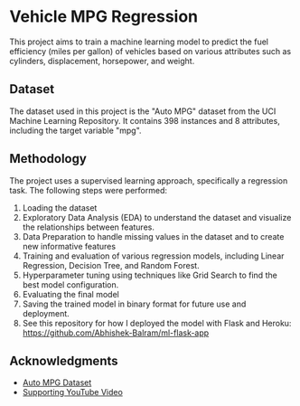 # Vehicle MPG Regression

This project aims to train a machine learning model to predict the fuel efficiency (miles per gallon) of vehicles based on various attributes such as cylinders, displacement, horsepower, and weight. 

## Dataset

The dataset used in this project is the "Auto MPG" dataset from the UCI Machine Learning Repository. It contains 398 instances and 8 attributes, including the target variable "mpg". 

## Methodology

The project uses a supervised learning approach, specifically a regression task. The following steps were performed:

1. Loading the dataset
2. Exploratory Data Analysis (EDA) to understand the dataset and visualize the relationships between features.
3. Data Preparation to handle missing values in the dataset and to create new informative features 
4. Training and evaluation of various regression models, including Linear Regression, Decision Tree, and Random Forest.
5. Hyperparameter tuning using techniques like Grid Search to find the best model configuration.
6. Evaluating the final model
7. Saving the trained model in binary format for future use and deployment.
8. See this repository for how I deployed the model with Flask and Heroku: https://github.com/Abhishek-Balram/ml-flask-app


## Acknowledgments

- [Auto MPG Dataset](https://archive.ics.uci.edu/dataset/9/auto+mpg)
- [Supporting YouTube Video](https://www.youtube.com/watch?v=WNDUjUCWAQE&t=3s)

